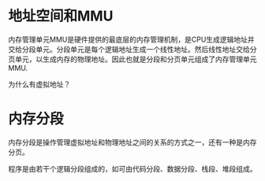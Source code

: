 # 地址空间和MMU

内存管理单元MMU是硬件提供的最底层的内存管理机制，是CPU生成逻辑地址并交给分段单元。分段单元是每个逻辑地址生成一个线性地址。然后线性地址交给分页单元，以生成内存的物理地址。因此也就是分段和分页单元组成了内存管理单元MMU.

为什么有虚拟地址？



# 内存分段

内存分段是操作管理虚拟地址和物理地址之间的关系的方式之一，还有一种是内存分页。

程序是由若干个逻辑分段组成的，如可由代码分段、数据分段、栈段、堆段组成。
